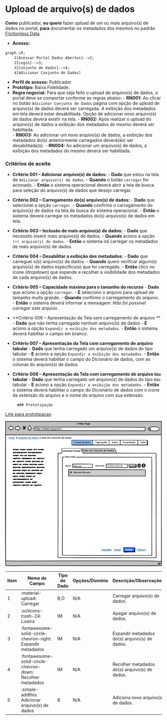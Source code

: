 # Upload de arquivo(s) de dados

**Como** publicador, **eu quero** fazer upload de um ou mais arquivo(s) de dados no portal, **para** documentar os metadados dos mesmos no padrão [Frictionless Data](https://specs.frictionlessdata.io/#overview).

- **Acesso:** 

```mermaid
graph LR;
    1[Acessar Portal Dados Abertos]-->2;
    2[Login]-->3;
    3[Conjunto de dados]-->4;
    4[Adicionar Conjunto de Dados]
```

- **Perfil de acesso:** Publicador. 
- **Protótipo:** Baixa Fidelidade.
- **Regra negocial:** Para que seja feito o upload de arquivo(s) de dados, o portal deve se comportar conforme as regras abaixo:
       - **RN001:** Ao clicar no botão `Adicionar Conjunto de Dados` página com opção de upload de arquivo(s) de dados deverá ser carregada. 
	A exibição dos metadados em tela deverá estar desabilitada. 
	Opção de adicionar novo arquivo(s) de dados deverá existir na tela.	
       - **RN002:** Após realizar o upload do arquivo(s) de dados a exibição dos metadados do mesmo deverá ser habilitada. 	
       - **RN003:** Ao adicionar um novo arquivo(s) de dados, a exibição dos metadados do(s) anteriormente carregados deverá(ão) ser desabilitada(s). 
      - **RN004:** Ao adicionar um arquivo(s) de dados, a exibição dos metadados do mesmo deverá ser habilitada.

### Critérios de aceite

- **Critério 001 – Adicionar arquivo(s) de dados:**
       - **Dado** que estou na tela de `Adicionar arquivo(s) de dados`.
       - **Quando** o botão `carregar` for acionado.
       - **Então** o sistema operacional deverá abrir a tela de busca para seleção do arquivo(s) de dados que desejo carregar.

- **Critério 002 – Carregamento do(s) arquivo(s) de dados:**
	   - **Dado** que selecionei a opção `carregar`.
	   - **Quando** confirmo o carregamento do arquivo(s) de dados na tela de busca do sistema operacional.
	   - **Então** o sistema deverá carregar os metadados do(s) arquivo(s) de dados em tela.

- **Critério 003 – Inclusão de mais arquivo(s) de dados:**
	   - **Dado** que necessito inserir mais arquivo(s) de dados.
	   - **Quando** aciono a opção `(+) arquivo(s) de dados`.
	   - **Então** o sistema irá carregar os metadados de mais arquivo(s) de dados.

- **Critério 004 – Desabilitar a exibição dos metadados:**
	   - **Dado** que carreguei o(s) arquivo(s) de dados.
	   - **Quando** quero verificar algum(s) arquivo(s) de dados específico(s) que foi carregado.
	   - **Então** clico no ícone (dropdown) que expande e recolher a visibilidade dos metadados de cada arquivo(s) de dados.
- **Critério 005 – Capacidade máxima para o tamanho do recurso**
      - **Dado** que aciono a opção `carregar`.
      - **E** seleciono o arquivo para upload de tamanho muito grande.
      - **Quando** confirmo o carregamento do arquivo.
      - **Então** o sistema deverá informar a mensagem: *Não foi possível carregar este arquivo*.
- **Critério 006 – Apresentação da Tela sem carregamento de arquivo **
      - **Dado** que não tenha carregado nenhum arquivo(s) de dados
      - **E** aciono a opção `Expandir a exibição dos metadados`.
      - **Então** o sistema deverá habilitar o campo em branco. 
- **Critério 007 – Apresentação da Tela com carregamento de arquivo tabular**
      - **Dado** que tenha carregado um arquivo(s) de dados do tipo tabular
      - **E** aciono a opção `Expandir a exibição dos metadados`.
      - **Então** o sistema deverá habilitar o campo do Dicionário de dados, com as colunas do arquivo(s) de dados.       
- **Critério 008 – Apresentação da Tela com carregamento de arquivo `Não` tabular**
      - **Dado** que tenha carregado um arquivo(s) de dados do tipo `Não` tabular
      - **E** aciono a opção `Expandir a exibição dos metadados`.
      - **Então** o sistema deverá habilitar o campo do Dicionário de dados com o ícone da extensão do arquivo e o nome do arquivo com sua extensão.

        ### Prototipação

[Link para prototipacao]()

![imagem-prototipacao](assets/figura_01.png)

| Item |                        Nome do Campo                        | Tipo de Dado | Opções/Domínio |     Descrição/Observações      |
|------|-------------------------------------------------------------|------------------|----------------|--------------------------------|
|    1 | :material-upload: Carregar                                  | B,O              | N/A            | Carregar arquivo(s) de dados.            |
|    2 | :octicons-trash-24: Lixeira                                 | IM              | N/A            | Apagar arquivo(s) de dados.       |
|    3 | :fontawesome-solid-circle-chevron-right: Expandir metadados | IM              | N/A            | Expandir metadados do(s) arquivo(s) de dados. |
|    4 | :fontawesome-solid-circle-chevron-down: Recolher metadados  | IM              | N/A            | Recolher metadados do(s) arquivo(s) de dados. |
|    5 | :simple-addthis: Adicionar arquivo(s) de dados           | B                  | N/A            | Adiciona novo arquivo(s) de dados.   |
